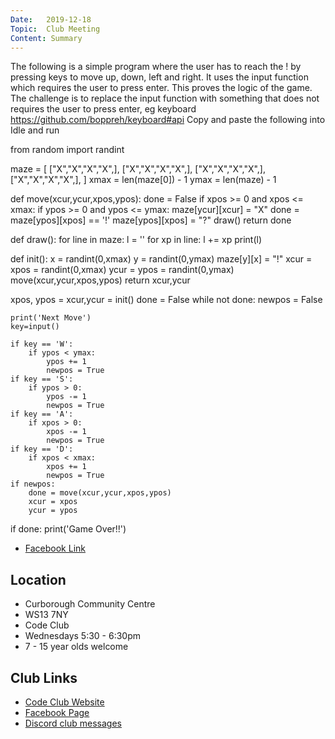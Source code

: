```yaml
---
Date:   2019-12-18
Topic:  Club Meeting
Content: Summary
---
```

The following is a simple program where the user has to reach the ! by pressing keys to move up, down, left and right.
It uses the input function which requires the user to press enter. This proves the logic of the game.
The challenge is to replace the input function with something that does not requires the user to press enter, eg keyboard 
https://github.com/boppreh/keyboard#api
Copy and paste the following into Idle and run

from random import randint

maze = [
    ["X","X","X","X",],
    ["X","X","X","X",],
    ["X","X","X","X",],
    ["X","X","X","X",],
    ]
xmax = len(maze[0]) - 1
ymax = len(maze) - 1

def move(xcur,ycur,xpos,ypos):
    done = False
    if xpos >= 0 and xpos <= xmax:
        if ypos >= 0 and ypos <= ymax:
            maze[ycur][xcur] = "X"
            done = maze[ypos][xpos] == '!'
            maze[ypos][xpos] = "?"
    draw()
    return done

def draw():
    for line in maze:
        l = ''
        for xp in line: l += xp
        print(l)

def init():
    x = randint(0,xmax)
    y = randint(0,ymax)
    maze[y][x] = "!"
    xcur = xpos = randint(0,xmax)
    ycur = ypos = randint(0,ymax)
    move(xcur,ycur,xpos,ypos)
    return xcur,ycur

xpos, ypos = xcur,ycur = init()
done = False
while not done:
    newpos = False
    
    print('Next Move')
    key=input()
    
    if key == 'W':
        if ypos < ymax:
            ypos += 1
            newpos = True
    if key == 'S':
        if ypos > 0:
            ypos -= 1
            newpos = True
    if key == 'A':
        if xpos > 0:
            xpos -= 1
            newpos = True
    if key == 'D':
        if xpos < xmax:
            xpos += 1
            newpos = True
    if newpos:
        done = move(xcur,ycur,xpos,ypos)
        xcur = xpos
        ycur = ypos
if done:
    print('Game Over!!')

* [Facebook Link](https://www.facebook.com/1481985248595237/posts/2445918752201877/)

## Location

* Curborough Community Centre
* WS13 7NY
* Code Club
* Wednesdays 5:30 - 6:30pm
* 7 - 15 year olds welcome

## Club Links

* [Code Club Website](https://lichfield-code-club.github.io/)
* [Facebook Page](https://www.facebook.com/LichfieldCoders)
* [Discord club messages](https://discord.gg/szz6xGK)
